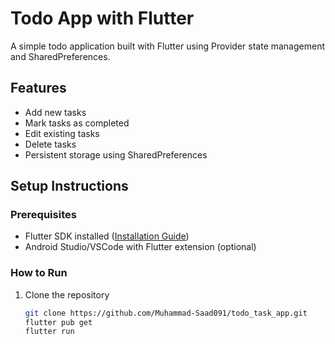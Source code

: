 # Todo App with Flutter

A simple todo application built with Flutter using Provider state management and SharedPreferences.

## Features
- Add new tasks
- Mark tasks as completed
- Edit existing tasks
- Delete tasks
- Persistent storage using SharedPreferences

## Setup Instructions

### Prerequisites
- Flutter SDK installed ([Installation Guide](https://docs.flutter.dev/get-started/install))
- Android Studio/VSCode with Flutter extension (optional)

### How to Run
1. Clone the repository
   ```bash
   git clone https://github.com/Muhammad-Saad091/todo_task_app.git
   flutter pub get
   flutter run
